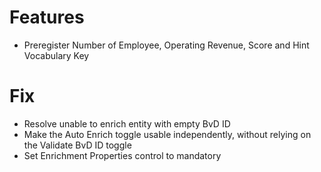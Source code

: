 # Features
- Preregister Number of Employee, Operating Revenue, Score and Hint Vocabulary Key

# Fix
- Resolve unable to enrich entity with empty BvD ID
- Make the Auto Enrich toggle usable independently, without relying on the Validate BvD ID toggle
- Set Enrichment Properties control to mandatory